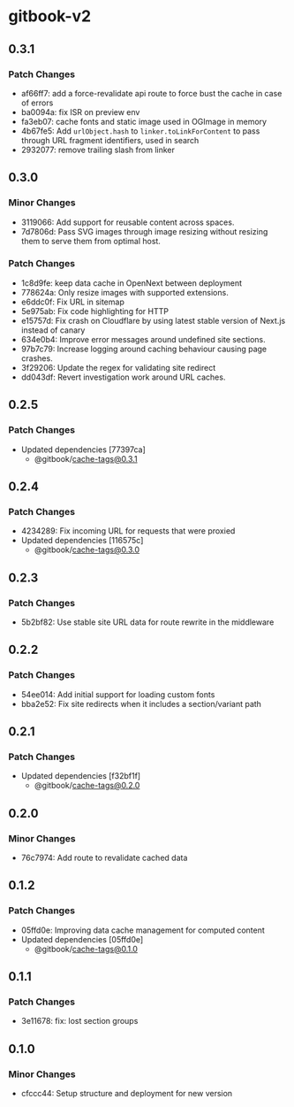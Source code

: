# gitbook-v2

## 0.3.1

### Patch Changes

- af66ff7: add a force-revalidate api route to force bust the cache in case of errors
- ba0094a: fix ISR on preview env
- fa3eb07: cache fonts and static image used in OGImage in memory
- 4b67fe5: Add `urlObject.hash` to `linker.toLinkForContent` to pass through URL fragment identifiers, used in search
- 2932077: remove trailing slash from linker

## 0.3.0

### Minor Changes

- 3119066: Add support for reusable content across spaces.
- 7d7806d: Pass SVG images through image resizing without resizing them to serve them from optimal host.

### Patch Changes

- 1c8d9fe: keep data cache in OpenNext between deployment
- 778624a: Only resize images with supported extensions.
- e6ddc0f: Fix URL in sitemap
- 5e975ab: Fix code highlighting for HTTP
- e15757d: Fix crash on Cloudflare by using latest stable version of Next.js instead of canary
- 634e0b4: Improve error messages around undefined site sections.
- 97b7c79: Increase logging around caching behaviour causing page crashes.
- 3f29206: Update the regex for validating site redirect
- dd043df: Revert investigation work around URL caches.

## 0.2.5

### Patch Changes

- Updated dependencies [77397ca]
  - @gitbook/cache-tags@0.3.1

## 0.2.4

### Patch Changes

- 4234289: Fix incoming URL for requests that were proxied
- Updated dependencies [116575c]
  - @gitbook/cache-tags@0.3.0

## 0.2.3

### Patch Changes

- 5b2bf82: Use stable site URL data for route rewrite in the middleware

## 0.2.2

### Patch Changes

- 54ee014: Add initial support for loading custom fonts
- bba2e52: Fix site redirects when it includes a section/variant path

## 0.2.1

### Patch Changes

- Updated dependencies [f32bf1f]
  - @gitbook/cache-tags@0.2.0

## 0.2.0

### Minor Changes

- 76c7974: Add route to revalidate cached data

## 0.1.2

### Patch Changes

- 05ffd0e: Improving data cache management for computed content
- Updated dependencies [05ffd0e]
  - @gitbook/cache-tags@0.1.0

## 0.1.1

### Patch Changes

- 3e11678: fix: lost section groups

## 0.1.0

### Minor Changes

- cfccc44: Setup structure and deployment for new version
